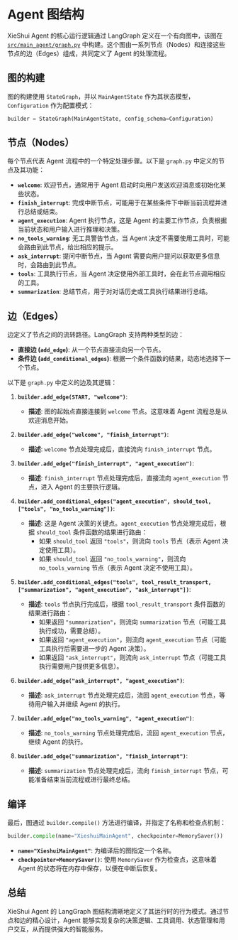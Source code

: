 # Agent 图结构

XieShui Agent 的核心运行逻辑通过 LangGraph 定义在一个有向图中，该图在 [`src/main_agent/graph.py`](src/main_agent/graph.py) 中构建。这个图由一系列节点（Nodes）和连接这些节点的边（Edges）组成，共同定义了 Agent 的处理流程。

## 图的构建

图的构建使用 `StateGraph`，并以 `MainAgentState` 作为其状态模型，`Configuration` 作为配置模式：

```python
builder = StateGraph(MainAgentState, config_schema=Configuration)
```

## 节点（Nodes）

每个节点代表 Agent 流程中的一个特定处理步骤。以下是 `graph.py` 中定义的节点及其功能：

* **`welcome`**: 欢迎节点，通常用于 Agent 启动时向用户发送欢迎消息或初始化某些状态。
* **`finish_interrupt`**: 完成中断节点，可能用于在某些条件下中断当前流程并进行总结或结束。
* **`agent_execution`**: Agent 执行节点，这是 Agent 的主要工作节点，负责根据当前状态和用户输入进行推理和决策。
* **`no_tools_warning`**: 无工具警告节点，当 Agent 决定不需要使用工具时，可能会路由到此节点，给出相应的提示。
* **`ask_interrupt`**: 提问中断节点，当 Agent 需要向用户提问以获取更多信息时，会路由到此节点。
* **`tools`**: 工具执行节点，当 Agent 决定使用外部工具时，会在此节点调用相应的工具。
* **`summarization`**: 总结节点，用于对对话历史或工具执行结果进行总结。

## 边（Edges）

边定义了节点之间的流转路径。LangGraph 支持两种类型的边：

* **直接边 (`add_edge`)**: 从一个节点直接流向另一个节点。
* **条件边 (`add_conditional_edges`)**: 根据一个条件函数的结果，动态地选择下一个节点。

以下是 `graph.py` 中定义的边及其逻辑：

1. **`builder.add_edge(START, "welcome")`**:
    * **描述**: 图的起始点直接连接到 `welcome` 节点。这意味着 Agent 流程总是从欢迎消息开始。

2. **`builder.add_edge("welcome", "finish_interrupt")`**:
    * **描述**: `welcome` 节点处理完成后，直接流向 `finish_interrupt` 节点。

3. **`builder.add_edge("finish_interrupt", "agent_execution")`**:
    * **描述**: `finish_interrupt` 节点处理完成后，直接流向 `agent_execution` 节点，进入 Agent 的主要执行逻辑。

4. **`builder.add_conditional_edges("agent_execution", should_tool, ["tools", "no_tools_warning"])`**:
    * **描述**: 这是 Agent 决策的关键点。`agent_execution` 节点处理完成后，根据 `should_tool` 条件函数的结果进行路由：
        * 如果 `should_tool` 返回 `"tools"`，则流向 `tools` 节点（表示 Agent 决定使用工具）。
        * 如果 `should_tool` 返回 `"no_tools_warning"`，则流向 `no_tools_warning` 节点（表示 Agent 决定不使用工具）。

5. **`builder.add_conditional_edges("tools", tool_result_transport, ["summarization", "agent_execution", "ask_interrupt"])`**:
    * **描述**: `tools` 节点执行完成后，根据 `tool_result_transport` 条件函数的结果进行路由：
        * 如果返回 `"summarization"`，则流向 `summarization` 节点（可能工具执行成功，需要总结）。
        * 如果返回 `"agent_execution"`，则流向 `agent_execution` 节点（可能工具执行后需要进一步的 Agent 决策）。
        * 如果返回 `"ask_interrupt"`，则流向 `ask_interrupt` 节点（可能工具执行需要用户提供更多信息）。

6. **`builder.add_edge("ask_interrupt", "agent_execution")`**:
    * **描述**: `ask_interrupt` 节点处理完成后，流回 `agent_execution` 节点，等待用户输入并继续 Agent 的执行。

7. **`builder.add_edge("no_tools_warning", "agent_execution")`**:
    * **描述**: `no_tools_warning` 节点处理完成后，流回 `agent_execution` 节点，继续 Agent 的执行。

8. **`builder.add_edge("summarization", "finish_interrupt")`**:
    * **描述**: `summarization` 节点处理完成后，流向 `finish_interrupt` 节点，可能准备结束当前流程或进行最终总结。

## 编译

最后，图通过 `builder.compile()` 方法进行编译，并指定了名称和检查点机制：

```python
builder.compile(name="XieshuiMainAgent", checkpointer=MemorySaver())
```

* **`name="XieshuiMainAgent"`**: 为编译后的图指定一个名称。
* **`checkpointer=MemorySaver()`**: 使用 `MemorySaver` 作为检查点，这意味着 Agent 的状态将在内存中保存，以便在中断后恢复。

## 总结

XieShui Agent 的 LangGraph 图结构清晰地定义了其运行时的行为模式。通过节点和边的精心设计，Agent 能够实现复杂的决策逻辑、工具调用、状态管理和用户交互，从而提供强大的智能服务。
